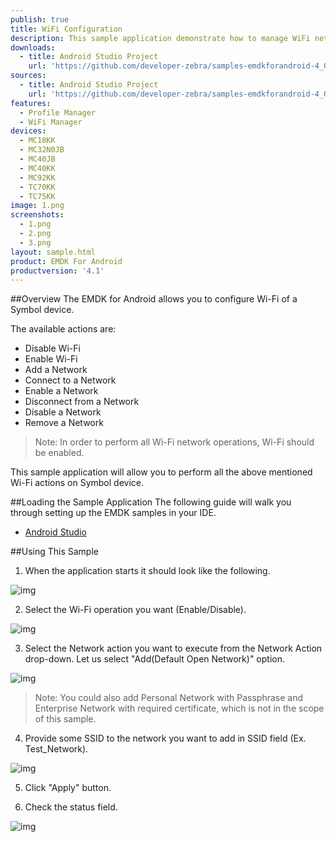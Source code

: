 ```yaml
---
publish: true
title: WiFi Configuration
description: This sample application demonstrate how to manage WiFi networks.
downloads:
  - title: Android Studio Project
    url: 'https://github.com/developer-zebra/samples-emdkforandroid-4_0/archive/ProfileWifiSample1.zip'
sources:
  - title: Android Studio Project
    url: 'https://github.com/developer-zebra/samples-emdkforandroid-4_0/tree/ProfileWifiSample1'
features:
  - Profile Manager
  - WiFi Manager
devices:
  - MC18KK
  - MC32N0JB
  - MC40JB
  - MC40KK
  - MC92KK
  - TC70KK
  - TC75KK
image: 1.png
screenshots:
  - 1.png
  - 2.png
  - 3.png
layout: sample.html
product: EMDK For Android
productversion: '4.1'
---
```


##Overview
The EMDK for Android allows you to configure Wi-Fi of a Symbol device. 

The available actions are:
  
* Disable Wi-Fi  
* Enable Wi-Fi  
* Add a Network  
* Connect to a Network
* Enable a Network
* Disconnect from a Network
* Disable a Network
* Remove a Network

> Note: In order to perform all Wi-Fi network operations, Wi-Fi should be enabled.  

This sample application will allow you to perform all the above mentioned Wi-Fi actions on Symbol device.

##Loading the Sample Application
The following guide will walk you through setting up the EMDK samples in your IDE.

* [Android Studio](/emdk-for-android/4-1/guide/emdksamples_androidstudio)


##Using This Sample

1. When the application starts it should look like the following.
  
  ![img](wifi_1.png)
  
2. Select the Wi-Fi operation you want (Enable/Disable).
   
  ![img](wifi_2.png)   

3. Select the Network action you want to execute from the Network Action drop-down. 
  Let us select "Add(Default Open Network)" option.

  ![img](wifi_3.png)

  > Note: You could also add Personal Network with Passphrase and Enterprise Network with required certificate, which is not in the scope of this sample. 
4. Provide some SSID to the network you want to add in SSID field (Ex. Test_Network).

  ![img](wifi_4.png)

5. Click "Apply" button.

6. Check the status field.
   
  ![img](wifi_5.png)  
  












